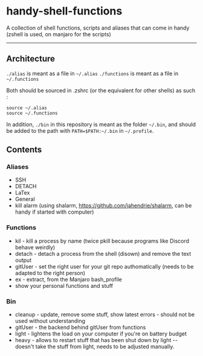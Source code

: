 # handy-shell-functions

A collection of shell functions, scripts and aliases that can come in handy (zshell is used, on manjaro for the scripts)

-----

## Architecture

`./alias` is meant as a file in `~/.alias`
`./functions` is meant as a file in `~/.functions`

Both should be sourced in .zshrc (or the equivalent for other shells) as such :
```
source ~/.alias
source ~/.functions
```
In addition, `./bin` in this repository is meant as the folder `~/.bin`, and should be added to the path with `PATH=$PATH:~/.bin` in `~/.profile`.

## Contents

### Aliases

+ SSH
+ DETACH
+ LaTex
+ General
+ kill alarm (using shalarm, https://github.com/jahendrie/shalarm, can be handy if started with computer)

### Functions

+ kil - kill a process by name (twice pkill because programs like Discord behave weirdly)
+ detach - detach a process from the shell (disown) and remove the text output
+ gitUser - set the right user for your git repo authomatically (needs to be adapted to the right person)
+ ex - extract, from the Manjaro bash_profile
+ show your personal functions and stuff

### Bin

+ cleanup - update, remove some stuff, show latest errors - should not be used without understanding
+ gitUser - the backend behind gitUser from functions
+ light - lightens the load on your computer if you're on battery budget
+ heavy - allows to restart stuff that has been shut down by light -- doesn't take the stuff from light, needs to be adjusted manually.
